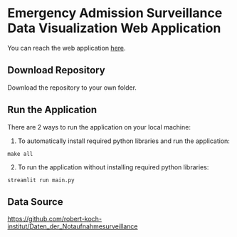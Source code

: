 # Emergency Admission Surveillance Data Visualization Web Application

You can reach the web application [here](https://datavisualizationproject.streamlit.app/).

## Download Repository

Download the repository to your own folder.

## Run the Application

There are 2 ways to run the application on your local machine:

1. To automatically install required python libraries and run the application:

```
make all
```

2. To run the application without installing required python libraries:

```
streamlit run main.py
```

## Data Source
https://github.com/robert-koch-institut/Daten_der_Notaufnahmesurveillance
